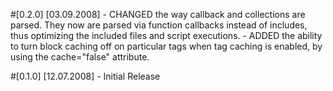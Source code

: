 #[0.2.0] [03.09.2008] 
	- CHANGED the way callback and collections are parsed. They now are parsed
	  via function callbacks instead of includes, thus optimizing the included
	  files and script executions.
	- ADDED the ability to turn block caching off on particular tags when tag
	  caching is enabled, by using the cache="false" attribute.
	
#[0.1.0] [12.07.2008] 
	- Initial Release


